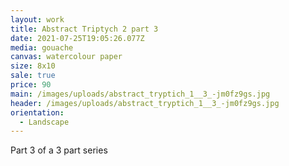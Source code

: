 ```yaml
---
layout: work
title: Abstract Triptych 2 part 3
date: 2021-07-25T19:05:26.077Z
media: gouache
canvas: watercolour paper
size: 8x10
sale: true
price: 90
main: /images/uploads/abstract_tryptich_1__3_-jm0fz9gs.jpg
header: /images/uploads/abstract_tryptich_1__3_-jm0fz9gs.jpg
orientation:
  - Landscape
---
```

Part 3 of a 3 part series